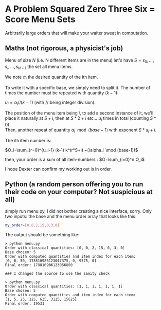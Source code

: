 # A Problem Squared Zero Three Six = Score Menu Sets

Arbitrarily large orders that will make your waiter sweat in computation.

## Maths (not rigorous, a physicist's job)

Menu of size $N$ (i.e. N different items are in the menu) let's have $S={s_0, ..., s_i, ..., s_{N-1}}$ the set all menu items.

We note $\alpha_i$ the desired quantity of the ith item. 

To write it with a specific base, we simply need to split it.
The number of times the number must be repeated with quantity $(k-1)$: 

$u_i=\alpha_i // (k-1)$ (with $//$ being integer division).

The position of the menu item being $i$, to add a second instance of it, we'll place it naturally at $S+i$, then at $S*2+i$ etc... $u_i$ times in total (counting $S*0$).  
Then, another repeat of quantity $\alpha_i \mod (base-1)$ with exponent $S*u_i+i$. 

The ith item number is:

$O_i=\sum_{r=0}^{u_i-1} (k-1) k^(r*S+i) +(\alpha_i \mod (base-1))$

then, your order is a sum of all item-numbers : $O=\sum_{i=0}^n O_i$

I hope Dexter can confirm my working out is in order.

## Python (a random person offering you to run their code on your computer? Not suspicious at all)

simply run menu.py, I did not bother creating a nice interface, sorry. Only two inputs: the base and the menu order array that looks like this:
```sh
my_order=[0,0,2,15,0,3,0]
```

The output should be something like:

```
> python menu.py
Order with classical quantities: [0, 0, 2, 15, 0, 3, 0]
Base chosen: 5
Order with computed quantities and item index for each item: 
[0, 0, 50, 178816986123047375, 0, 9375, 0]
Final order: 178816986123056800

### I changed the source to use the sanity check

> python menu.py
Order with classical quantities: [1, 1, 1, 1, 1, 1, 1]
Base chosen: 5
Order with computed quantities and item index for each item: 
[1, 5, 25, 125, 625, 3125, 15625]
Final order: 19531
```
